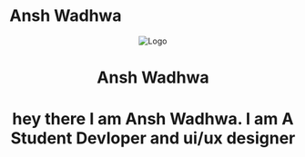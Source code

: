 # Ansh Wadhwa

<p align="center">
    <img src="https://avatars.githubusercontent.com/u/76025286?v=4" alt="Logo">
  </a>
  <h1 align="center">Ansh Wadhwa<h1>
</p>
<p align="center">
hey there
  I am Ansh Wadhwa. I am A Student Devloper and ui/ux designer
</p>
